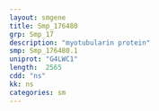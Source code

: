 ```yaml
---
layout: smgene
title: Smp_176480
grp: Smp_17
description: "myotubularin protein"
smp: Smp_176480.1
uniprot: "G4LWC1"
length:  2565
cdd: "ns"
kk: ns
categories: sm
---
```

